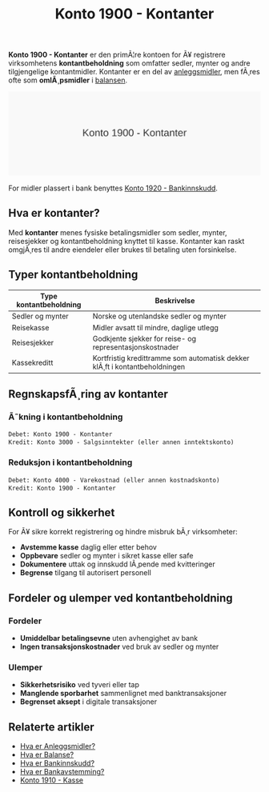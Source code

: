 ﻿---
title: "Konto 1900 - Kontanter"
meta_title: "1900-kontanter"
meta_description: '**Konto 1900 - Kontanter** er den primÃ¦re kontoen for Ã¥ registrere virksomhetens **kontantbeholdning** som omfatter sedler, mynter og andre tilgjengelige kont...'
slug: 1900-kontanter
type: blog
layout: pages/single
---

**Konto 1900 - Kontanter** er den primÃ¦re kontoen for Ã¥ registrere virksomhetens **kontantbeholdning** som omfatter sedler, mynter og andre tilgjengelige kontantmidler. Kontanter er en del av [anleggsmidler](/blogs/regnskap/hva-er-anleggsmidler "Hva er Anleggsmidler?"), men fÃ¸res ofte som **omlÃ¸psmidler** i [balansen](/blogs/regnskap/hva-er-balanse "Hva er Balanse?").

![Illustrasjon av konto 1900 kontanter](1900-kontanter-image.svg)

For midler plassert i bank benyttes [Konto 1920 - Bankinnskudd](/blogs/kontoplan/1920-bankinnskudd "Konto 1920 - Bankinnskudd").

## Hva er kontanter?

Med **kontanter** menes fysiske betalingsmidler som sedler, mynter, reisesjekker og kontantbeholdning knyttet til kasse. Kontanter kan raskt omgjÃ¸res til andre eiendeler eller brukes til betaling uten forsinkelse.

## Typer kontantbeholdning

| Type kontantbeholdning       | Beskrivelse                                           |
|-------------------------------|-------------------------------------------------------|
| Sedler og mynter              | Norske og utenlandske sedler og mynter               |
| Reisekasse                    | Midler avsatt til mindre, daglige utlegg              |
| Reisesjekker                  | Godkjente sjekker for reise- og representasjonskostnader |
| Kassekreditt                  | Kortfristig kredittramme som automatisk dekker klÃ¸ft i kontantbeholdningen |

## RegnskapsfÃ¸ring av kontanter

### Ã˜kning i kontantbeholdning
```
Debet: Konto 1900 - Kontanter
Kredit: Konto 3000 - Salgsinntekter (eller annen inntektskonto)
```

### Reduksjon i kontantbeholdning
```
Debet: Konto 4000 - Varekostnad (eller annen kostnadskonto)
Kredit: Konto 1900 - Kontanter
```

## Kontroll og sikkerhet

For Ã¥ sikre korrekt registrering og hindre misbruk bÃ¸r virksomheter:

* **Avstemme kasse** daglig eller etter behov
* **Oppbevare** sedler og mynter i sikret kasse eller safe
* **Dokumentere** uttak og innskudd lÃ¸pende med kvitteringer
* **Begrense** tilgang til autorisert personell

## Fordeler og ulemper ved kontantbeholdning

### Fordeler
* **Umiddelbar betalingsevne** uten avhengighet av bank
* **Ingen transaksjonskostnader** ved bruk av sedler og mynter

### Ulemper
* **Sikkerhetsrisiko** ved tyveri eller tap
* **Manglende sporbarhet** sammenlignet med banktransaksjoner
* **Begrenset aksept** i digitale transaksjoner

## Relaterte artikler

* [Hva er Anleggsmidler?](/blogs/regnskap/hva-er-anleggsmidler "Hva er Anleggsmidler?")
* [Hva er Balanse?](/blogs/regnskap/hva-er-balanse "Hva er Balanse?")
* [Hva er Bankinnskudd?](/blogs/regnskap/hva-er-bankinnskudd "Bankinnskudd i Regnskap - Typer, RegnskapsfÃ¸ring og RentehÃ¥ndtering")
* [Hva er Bankavstemming?](/blogs/regnskap/hva-er-bankavstemming "Hva er Bankavstemming? Komplett Guide til Avstemming av Bankkontoer")
* [Konto 1910 - Kasse](/blogs/kontoplan/1910-kasse "Konto 1910 - Kasse")

